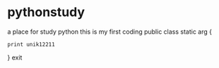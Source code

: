 # pythonstudy
a place for study python
this is my first coding
public class static arg {

	print unik12211

}
exit
